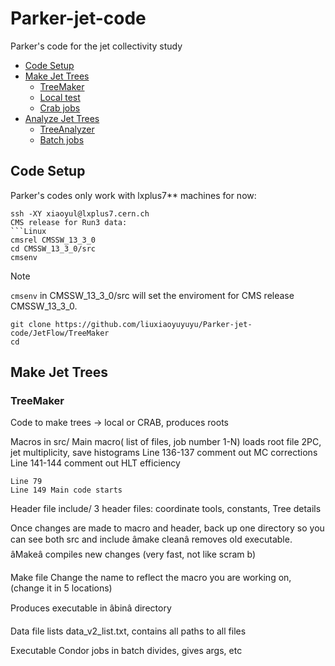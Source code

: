 # Parker-jet-code
 Parker's code for the jet collectivity study

- [Code Setup](#code-setup)
- [Make Jet Trees](#make-jet-trees)
  - [TreeMaker](#treemaker)
  - [Local test](#local-test)
  - [Crab jobs](#crab-jobs)
- [Analyze Jet Trees](#anslyze-jet-trees) 
  - [TreeAnalyzer](#treeanalyzer)
  - [Batch jobs](#batch-jobs)
   
## Code Setup
Parker's codes only work with lxplus7** machines for now:
```Linux
ssh -XY xiaoyul@lxplus7.cern.ch
CMS release for Run3 data:
```Linux
cmsrel CMSSW_13_3_0
cd CMSSW_13_3_0/src
cmsenv
```  
>[!Note] 
> `cmsenv` in CMSSW_13_3_0/src will set the enviroment for CMS release CMSSW_13_3_0.
```Linux
git clone https://github.com/liuxiaoyuyuyu/Parker-jet-code/JetFlow/TreeMaker
cd 
```  


## Make Jet Trees
### TreeMaker




Code to make trees -> local or CRAB, produces roots

Macros in src/
Main macro( list of files, job number 1-N)
    loads root file
    2PC, jet multiplicity, save histograms
    Line 136-137 comment out
        MC corrections
    Line 141-144 comment out
        HLT efficiency

    Line 79 
    Line 149 Main code starts



Header file
    include/
    3 header files: coordinate tools, constants, Tree details
    
Once changes are made to macro and header, back up one directory so you can see both src and include âmake cleanâ removes old executable. âMakeâ compiles new changes (very fast, not like scram b)

Make file
Change the name to reflect the macro you are working on, (change it in 5 locations)

Produces executable in âbinâ directory

Data file lists
    data_v2_list.txt, contains all paths to all files


Executable
Condor jobs in batch
    divides, gives args, etc
